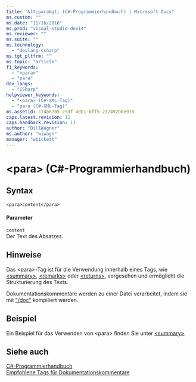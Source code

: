 ```yaml
---
title: "&lt;para&gt; (C#-Programmierhandbuch) | Microsoft Docs"
ms.custom: ""
ms.date: "11/16/2016"
ms.prod: "visual-studio-dev14"
ms.reviewer: ""
ms.suite: ""
ms.technology: 
  - "devlang-csharp"
ms.tgt_pltfrm: ""
ms.topic: "article"
f1_keywords: 
  - "<para>"
  - "para"
dev_langs: 
  - "CSharp"
helpviewer_keywords: 
  - "<para> (C#-XML-Tag)"
  - "para (C#-XML-Tag)"
ms.assetid: c74b8705-29df-40b1-bff5-237492b0e978
caps.latest.revision: 11
caps.handback.revision: 11
author: "BillWagner"
ms.author: "wiwagn"
manager: "wpickett"
---
```

# &lt;para&gt; (C#-Programmierhandbuch)
## Syntax  
  
```  
<para>content</para>  
```  
  
#### Parameter  
 `content`  
 Der Text des Absatzes.  
  
## Hinweise  
 Das \<para\>\-Tag ist für die Verwendung innerhalb eines Tags, wie [\<summary\>](../../../csharp/programming-guide/xmldoc/summary.md), [\<remarks\>](../../../csharp/programming-guide/xmldoc/remarks.md) oder [\<returns\>](../../../csharp/programming-guide/xmldoc/returns.md), vorgesehen und ermöglicht die Strukturierung des Texts.  
  
 Dokumentationskommentare werden zu einer Datei verarbeitet, indem sie mit ["\/doc"](../../../csharp/language-reference/compiler-options/doc-compiler-option.md) kompiliert werden.  
  
## Beispiel  
 Ein Beispiel für das Verwenden von \<para\> finden Sie unter [\<summary\>](../../../csharp/programming-guide/xmldoc/summary.md).  
  
## Siehe auch  
 [C\#\-Programmierhandbuch](../../../csharp/programming-guide/index.md)   
 [Empfohlene Tags für Dokumentationskommentare](../../../csharp/programming-guide/xmldoc/recommended-tags-for-documentation-comments.md)